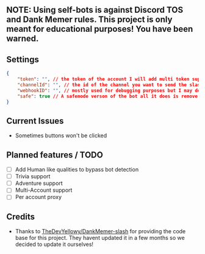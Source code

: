 <h2>NOTE: Using self-bots is against Discord TOS and Dank Memer rules. This project is only  meant for educational purposes! You have been warned.</h2>

## Settings

```json
{
    "token": "", // the token of the account I will add multi token support soon
    "channelId": "", // the id of the channel you want to send the slash commands to
    "webhookID": "", // mostly used for debugging purposes but I may do something
    "safe": true // A safemode verson of the bot all it does is remove the crime command so you don't die
}
```
## Current Issues

- Sometimes buttons won't be clicked

## Planned features / TODO

- [ ] Add Human like qualities to bypass bot detection
- [ ] Trivia support
- [ ] Adventure support
- [ ] Multi-Account support
- [ ] Per account proxy 

## Credits
- Thanks to [TheDevYellowy/DankMemer-slash](https://github.com/TheDevYellowy/DankMemer-slash) for providing the code base for this project. They havent updated it in a few months so we decided to update it ourselves! 